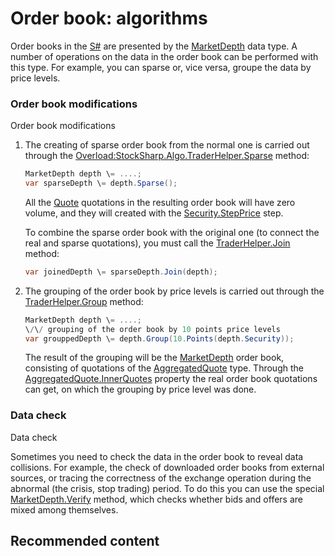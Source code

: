 # Order book: algorithms

Order books in the [S\#](StockSharpAbout.md) are presented by the [MarketDepth](../api/StockSharp.BusinessEntities.MarketDepth.html) data type. A number of operations on the data in the order book can be performed with this type. For example, you can sparse or, vice versa, groupe the data by price levels. 

### Order book modifications

Order book modifications

1. The creating of sparse order book from the normal one is carried out through the [Overload:StockSharp.Algo.TraderHelper.Sparse](../api/Overload:StockSharp.Algo.TraderHelper.Sparse.html) method: 

   ```cs
   MarketDepth depth \= ....;
   var sparseDepth \= depth.Sparse();
   ```

   All the [Quote](../api/StockSharp.BusinessEntities.Quote.html) quotations in the resulting order book will have zero volume, and they will created with the [Security.StepPrice](../api/StockSharp.BusinessEntities.Security.StepPrice.html) step. 

   To combine the sparse order book with the original one (to connect the real and sparse quotations), you must call the [TraderHelper.Join](../api/StockSharp.Algo.TraderHelper.Join.html) method: 

   ```cs
   var joinedDepth \= sparseDepth.Join(depth);
   ```
2. The grouping of the order book by price levels is carried out through the [TraderHelper.Group](../api/StockSharp.Algo.TraderHelper.Group.html) method: 

   ```cs
   MarketDepth depth \= ....;
   \/\/ grouping of the order book by 10 points price levels
   var grouppedDepth \= depth.Group(10.Points(depth.Security));
   ```

   The result of the grouping will be the [MarketDepth](../api/StockSharp.BusinessEntities.MarketDepth.html) order book, consisting of quotations of the [AggregatedQuote](../api/StockSharp.BusinessEntities.AggregatedQuote.html) type. Through the [AggregatedQuote.InnerQuotes](../api/StockSharp.BusinessEntities.AggregatedQuote.InnerQuotes.html) property the real order book quotations can get, on which the grouping by price level was done. 

### Data check

Data check

Sometimes you need to check the data in the order book to reveal data collisions. For example, the check of downloaded order books from external sources, or tracing the correctness of the exchange operation during the abnormal (the crisis, stop trading) period. To do this you can use the special [MarketDepth.Verify](../api/StockSharp.BusinessEntities.MarketDepth.Verify.html) method, which checks whether bids and offers are mixed among themselves. 

## Recommended content
